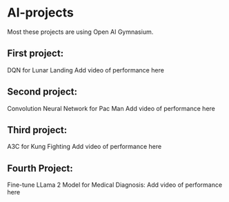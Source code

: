 # AI-projects
Most these projects are using Open AI Gymnasium. 

## First project: 
DQN for Lunar Landing 
Add video of performance here 
## Second project:
Convolution Neural Network for Pac Man
Add video of performance here 
## Third project:
A3C for Kung Fighting 
Add video of performance here 
## Fourth Project:
Fine-tune LLama 2 Model for Medical Diagnosis:
Add video of performance here 
